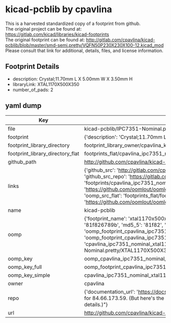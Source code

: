 # kicad-pcblib by cpavlina  
This is a harvested standardized copy of a footprint from github.  
The original project can be found at:  
https://gitlab.com/kicad/libraries/kicad-footprints  
The original footprint can be found at:
http://gitlab.com/cpavlina/kicad-pcblib/blob/master/smd-semi.pretty/VQFN50P230X230X100-12.kicad_mod
Please consult that link for additional, details, files, and license information.  
## Footprint Details
* description: Crystal;11.70mm L X 5.00mm W X 3.50mm H  
* libraryLink: XTAL1170X500X350  
* number_of_pads: 2  
## yaml dump  
| Key | Value |  
| --- | --- |  
| file | kicad-pcblib/IPC7351-Nominal.pretty/XTAL1170X500X350.kicad_mod |  
| footprint | {'description': 'Crystal;11.70mm L X 5.00mm W X 3.50mm H', 'libraryLink': 'XTAL1170X500X350', 'number_of_pads': 2} |  
| footprint_library_directory | footprint_library_owner/cpavlina_kicad-pcblib |  
| footprint_library_directory_flat | footprints_flat/cpavlina_ipc7351_nominal_xtal1170x500x350/working |  
| github_path | http://github.com/cpavlina/kicad-pcblib/blob/master/IPC7351-Nominal.pretty/XTAL1170X500X350.kicad_mod |  
| links | {'github_src': 'http://gitlab.com/cpavlina/kicad-pcblib/blob/master/smd-semi.pretty/VQFN50P230X230X100-12.kicad_mod', 'github_src_repo': 'https://gitlab.com/kicad/libraries/kicad-footprints', 'oomp_bot': 'footprints/cpavlina_ipc7351_nominal_xtal1170x500x350/working', 'oomp_bot_github': 'https://github.com/oomlout/oomlout_oomp_footprint_bot/tree/main/footprints/cpavlina_ipc7351_nominal_xtal1170x500x350/working', 'oomp_src_flat': 'footprints_flat/footprints_flat/cpavlina_ipc7351_nominal_xtal1170x500x350/working', 'oomp_src_flat_github': 'https://github.com/oomlout/oomlout_oomp_footprint_src/tree/main/footprints_flat/cpavlina_ipc7351_nominal_xtal1170x500x350/working'} |  
| name | kicad-pcblib |  
| oomp | {'footprint_name': 'xtal1170x500x350', 'library_name': 'ipc7351_nominal', 'md5': '81f826789bcc1bdb5ae24aefffe036cb', 'md5_10': '81f826789b', 'md5_5': '81f82', 'md5_6': '81f826', 'oomp_key': 'oomp_cpavlina_ipc7351_nominal_xtal1170x500x350', 'oomp_key_extra': 'oomp_footprint_cpavlina_ipc7351_nominal_xtal1170x500x350', 'oomp_key_full': 'oomp_footprint_cpavlina_ipc7351_nominal_xtal1170x500x350_81f826', 'oomp_key_simple': 'cpavlina_ipc7351_nominal_xtal1170x500x350', 'original_filename': 'kicad-pcblib/IPC7351-Nominal.pretty/XTAL1170X500X350.kicad_mod', 'owner_name': 'cpavlina'} |  
| oomp_key | oomp_cpavlina_ipc7351_nominal_xtal1170x500x350 |  
| oomp_key_full | oomp_footprint_cpavlina_ipc7351_nominal_xtal1170x500x350 |  
| oomp_key_simple | cpavlina_ipc7351_nominal_xtal1170x500x350 |  
| owner | cpavlina |  
| repo | {'documentation_url': 'https://docs.github.com/rest/overview/resources-in-the-rest-api#rate-limiting', 'message': "API rate limit exceeded for 84.66.173.59. (But here's the good news: Authenticated requests get a higher rate limit. Check out the documentation for more details.)"} |  
| url | http://github.com/cpavlina/kicad-pcblib |  

